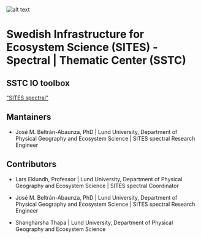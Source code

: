 ![alt text](https://h24-original.s3.amazonaws.com/231546/28893673-EQhe9.png "SITES Spectral Thematic Center")
# Swedish Infrastructure for Ecosystem Science (SITES) - Spectral | Thematic Center (SSTC)
## SSTC IO toolbox

["SITES spectral"](https://www.fieldsites.se/en-GB/sites-thematic-programs/sites-spectral-32634403)


## Mantainers

* José M. Beltrán-Abaunza, PhD | Lund University, Department of Physical Geography and Ecosystem Science | SITES spectral Research Engineer


## Contributors

* Lars Eklundh, Professor | Lund University, Department of Physical Geography and Ecosystem Science | SITES spectral Coordinator

* José M. Beltrán-Abaunza, PhD | Lund University, Department of Physical Geography and Ecosystem Science | SITES spectral Research Engineer

* Shangharsha Thapa | Lund University, Department of Physical Geography and Ecosystem Science
